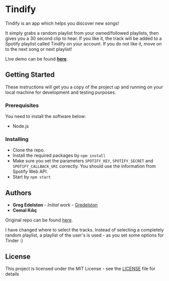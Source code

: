 # Tindify

Tindify is an app which helps you discover new songs! 

It simply grabs a random playlist from your owned/followed playlists, then gives you a 30 second clip to hear. If you like it, the track will be added to a Spotify playlist called Tindify on your account. If you do not like it, move on to the next song or next playlist!

Live demo can be found **[here](http://tindify.cemalkilic.net)**.


## Getting Started

These instructions will get you a copy of the project up and running on your local machine for development and testing purposes. 

### Prerequisites

You need to install the software below:

* Node.js


### Installing


* Clone the repo.
* Install the required packages by ``` npm install ```
* Make sure you set the parameters ``` SPOTIFY_KEY ```, ```SPOTIFY_SECRET``` and ```SPOTIFY_CALLBACK_URI``` correctly. You should use the information from Spotify Web API.
* Start by ```npm start```


## Authors

* **Greg Edelston** - *Initial work* - [Gredelston](https://github.com/Gredelston)
* **Cemal Kılıç**

Original repo can be found [here](https://github.com/Gredelston/Tindify/).

I have changed where to select the tracks. Instead of selecting a completely random playlist,
a playlist of the user's is used - as you set some options for Tinder :)


## License

This project is licensed under the MIT License - see the [LICENSE](LICENSE) file for details



